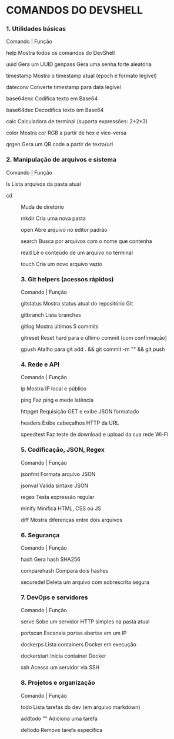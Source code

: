 # COMANDOS DO DEVSHELL #
### 1. Utilidades básicas

Comando	| Função

help  Mostra todos os comandos do DevShell

uuid	Gera um UUID
genpass	Gera uma senha forte aleatória

timestamp	Mostra o timestamp atual (epoch e formato legível)

dateconv <ts>	Converte timestamp para data legível

base64enc <txt>	Codifica texto em Base64

base64dec <txt>	Decodifica texto em Base64

calc	Calculadora de terminal (suporta expressões: 2+2*3)

color <hex>	Mostra cor RGB a partir de hex e vice-versa

qrgen <txt>	Gera um QR code a partir de texto/url

### 2. Manipulação de arquivos e sistema
Comando |	Função

ls	Lista arquivos da pasta atual

cd <dir>	Muda de diretório

mkdir <nome>	Cria uma nova pasta

open <arquivo>	Abre arquivo no editor padrão

search <termo>	Busca por arquivos com o nome que contenha <termo>

read <arquivo>	Lê o conteúdo de um arquivo no terminal

touch <nome>	Cria um novo arquivo vazio

### 3. Git helpers (acessos rápidos)

Comando	| Função

gitstatus	Mostra status atual do repositório Git

gitbranch	Lista branches

gitlog	Mostra últimos 5 commits

gitreset	Reset hard para o último commit (com confirmação)

gpush	Atalho para git add . && git commit -m "" && git push

### 4. Rede e API

Comando |	Função

ip	Mostra IP local e público

ping <site>	Faz ping e mede latência

httpget <url>	Requisição GET e exibe JSON formatado

headers <url>	Exibe cabeçalhos HTTP da URL

speedtest Faz teste de download e upload da sua rede Wi-Fi

### 5. Codificação, JSON, Regex

Comando |	Função

jsonfmt <arquivo>	Formata arquivo JSON

jsonval <arquivo>	Valida sintaxe JSON

regex <texto> <exp>	Testa expressão regular

minify <arquivo>	Minifica HTML, CSS ou JS

diff <arq1> <arq2>	Mostra diferenças entre dois arquivos

### 6. Segurança

Comando |	Função

hash <texto>	Gera hash SHA256

comparehash <t1> <t2>	Compara dois hashes

securedel <arq>	Deleta um arquivo com sobrescrita segura

### 7. DevOps e servidores

Comando |	Função

serve	Sobe um servidor HTTP simples na pasta atual

portscan <ip>	Escaneia portas abertas em um IP

dockerps	Lista containers Docker em execução

dockerstart <id>	Inicia container Docker

ssh <host>	Acessa um servidor via SSH

### 8. Projetos e organização

Comando |	Função

todo	Lista tarefas do dev (em arquivo markdown)

addtodo "<tarefa>"	Adiciona uma tarefa

deltodo <id>	Remove tarefa específica
